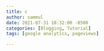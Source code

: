```yaml
---
title: c
author: sammul
date: 2021-07-31 18:32:00 -0500
categories: [Blogging, Tutorial]
tags: [google analytics, pageviews]

---
```


